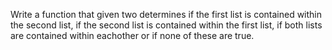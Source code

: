 Write a function that given two determines if the first list is contained within
the second list, if the second list is contained within the first list, if
both lists are contained within eachother or if none of these are true.
